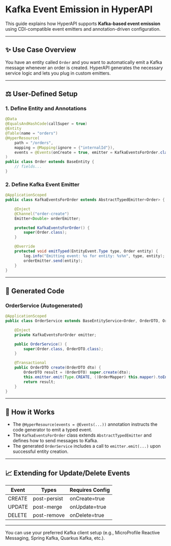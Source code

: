 # Kafka Event Emission in HyperAPI

This guide explains how HyperAPI supports **Kafka-based event emission** using CDI-compatible event emitters and annotation-driven configuration.

---

## ✨ Use Case Overview

You have an entity called `Order` and you want to automatically emit a Kafka message whenever an order is created. HyperAPI generates the necessary service logic and lets you plug in custom emitters.

---

## ⚖️ User-Defined Setup

### 1. Define Entity and Annotations

```java
@Data
@EqualsAndHashCode(callSuper = true)
@Entity
@Table(name = "orders")
@HyperResource(
    path = "/orders",
    mapping = @Mapping(ignore = {"internalId"}),
    events = @Events(onCreate = true, emitter = KafkaEventsForOrder.class)
)
public class Order extends BaseEntity {
    // fields...
}
```

### 2. Define Kafka Event Emitter

```java
@ApplicationScoped
public class KafkaEventsForOrder extends AbstractTypedEmitter<Order> {

    @Inject
    @Channel("order-create")
    Emitter<Double> orderEmitter;

    protected KafkaEventsForOrder() {
        super(Order.class);
    }

    @Override
    protected void emitTyped(EntityEvent.Type type, Order entity) {
        log.info("Emitting event: %s for entity: %s%n", type, entity);
        orderEmitter.send(entity);
    }
}
```

---

## 📆 Generated Code

### OrderService (Autogenerated)

```java
@ApplicationScoped
public class OrderService extends BaseEntityService<Order, OrderDTO, OrderMapper> {

    @Inject
    private KafkaEventsForOrder emitter;

    public OrderService() {
        super(Order.class, OrderDTO.class);
    }

    @Transactional
    public OrderDTO create(OrderDTO dto) {
        OrderDTO result = (OrderDTO) super.create(dto);
        this.emitter.emit(Type.CREATE, ((OrderMapper) this.mapper).toEntity(result));
        return result;
    }
}
```

---


## 🚀 How it Works

* The `@HyperResource(events = @Events(...))` annotation instructs the code generator to emit a typed event.
* The `KafkaEventsForOrder` class extends `AbstractTypedEmitter` and defines how to send messages to Kafka.
* The generated `OrderService` includes a call to `emitter.emit(...)` upon successful entity creation.

---


## 📈 Extending for Update/Delete Events


| Event   | Types          | Requires Config |
|---------|----------------|-----------------|
| CREATE  | 	post-persist	 | onCreate=true   |
| UPDATE	 | post-merge	    | onUpdate=true   |
| DELETE  | 	post-remove	  | onDelete=true   |

---


You can use your preferred Kafka client setup (e.g., MicroProfile Reactive Messaging, Spring Kafka, Quarkus Kafka, etc.).
